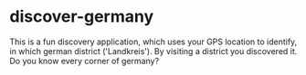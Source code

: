 # discover-germany
This is a fun discovery application, which uses your GPS location to identify, in which german district ('Landkreis'). By visiting a district you discovered it. Do you know every corner of germany?
